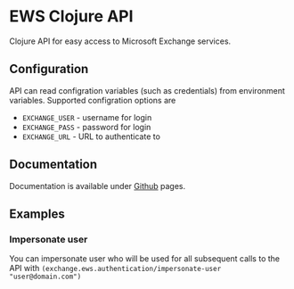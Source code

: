 # EWS Clojure API

Clojure API for easy access to Microsoft Exchange services.

## Configuration

API can read configration variables (such as credentials) from environment variables. Supported configration options are

 - `EXCHANGE_USER` - username for login
 - `EXCHANGE_PASS` - password for login
 - `EXCHANGE_URL` - URL to authenticate to

## Documentation

Documentation is available under [Github](https://temify.github.io/ews-clojure-api/) pages.

## Examples

### Impersonate user

You can impersonate user who will be used for all subsequent calls to the API with
`(exchange.ews.authentication/impersonate-user "user@domain.com")`
